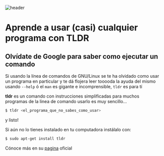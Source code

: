
![header](/Tutoriales-IFC/assets/header.png)













# Aprende a usar (casi) cualquier programa con  TLDR 

## Olvídate de Google para saber como ejecutar un comando

Si usando la línea de comandos de GNU/Linux se te ha olvidado como usar un programa en particular y te dá flojera leer tooooda la ayuda del mismo usando `--help` ó el `man` es gigante e incomprensible, `tldr` es para tí

__tldr__ es un comando con instrucciones simplificadas para muchos programas de la linea de comando usarlo es muy sencillo...

```bash
$ tldr <el_programa_que_no_sabes_como_usar>
```
y listo!


Si aún no lo tienes instalado en tu computadora instálalo con:


```bash
$ sudo apt-get install tldr
```

Cónoce más en su [pagina](https://tldr.sh/) oficial







